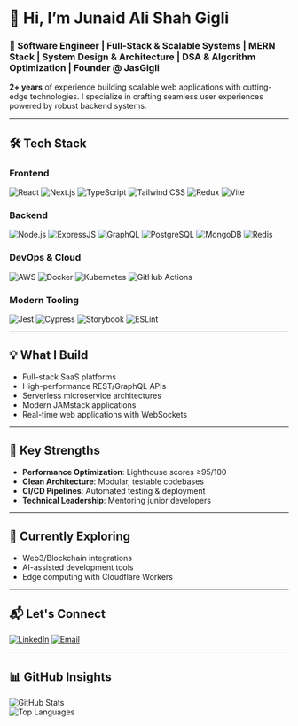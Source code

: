 # 👋 Hi, I’m **Junaid Ali Shah Gigli**  
### 🚀 Software Engineer | Full-Stack & Scalable Systems | MERN Stack | System Design & Architecture | DSA & Algorithm Optimization | Founder @ JasGigli

**2+ years** of experience building scalable web applications with cutting-edge technologies. I specialize in crafting seamless user experiences powered by robust backend systems.  

---

## 🛠️ **Tech Stack**  

### **Frontend**  
![React](https://img.shields.io/badge/-React-61DAFB?logo=react&logoColor=black)
![Next.js](https://img.shields.io/badge/-Next.js-000000?logo=next.js&logoColor=white)
![TypeScript](https://img.shields.io/badge/-TypeScript-3178C6?logo=typescript&logoColor=white)
![Tailwind CSS](https://img.shields.io/badge/-Tailwind%20CSS-38B2AC?logo=tailwind-css&logoColor=white)
![Redux](https://img.shields.io/badge/-Redux-764ABC?logo=redux&logoColor=white)
![Vite](https://img.shields.io/badge/-Vite-646CFF?logo=vite&logoColor=white)

### **Backend**  
![Node.js](https://img.shields.io/badge/-Node.js-339933?logo=node.js&logoColor=white)
![ExpressJS](https://img.shields.io/badge/-ExpressJS-E0234E?logo=nestjs&logoColor=white)
![GraphQL](https://img.shields.io/badge/-GraphQL-E10098?logo=graphql&logoColor=white)
![PostgreSQL](https://img.shields.io/badge/-PostgreSQL-4169E1?logo=postgresql&logoColor=white)
![MongoDB](https://img.shields.io/badge/-MongoDB-47A248?logo=mongodb&logoColor=white)
![Redis](https://img.shields.io/badge/-Redis-DC382D?logo=redis&logoColor=white)

### **DevOps & Cloud**  
![AWS](https://img.shields.io/badge/-AWS-232F3E?logo=amazon-aws&logoColor=white)
![Docker](https://img.shields.io/badge/-Docker-2496ED?logo=docker&logoColor=white)
![Kubernetes](https://img.shields.io/badge/-Kubernetes-326CE5?logo=kubernetes&logoColor=white)
![GitHub Actions](https://img.shields.io/badge/-GitHub%20Actions-2088FF?logo=github-actions&logoColor=white)

### **Modern Tooling**  
![Jest](https://img.shields.io/badge/-Jest-C21325?logo=jest&logoColor=white)
![Cypress](https://img.shields.io/badge/-Cypress-17202C?logo=cypress&logoColor=white)
![Storybook](https://img.shields.io/badge/-Storybook-FF4785?logo=storybook&logoColor=white)
![ESLint](https://img.shields.io/badge/-ESLint-4B32C3?logo=eslint&logoColor=white)

---

## 💡 **What I Build**  
- Full-stack SaaS platforms  
- High-performance REST/GraphQL APIs  
- Serverless microservice architectures  
- Modern JAMstack applications  
- Real-time web applications with WebSockets  

---

## 🌟 **Key Strengths**  
- **Performance Optimization**: Lighthouse scores ≥95/100  
- **Clean Architecture**: Modular, testable codebases  
- **CI/CD Pipelines**: Automated testing & deployment  
- **Technical Leadership**: Mentoring junior developers  

---

## 🔭 **Currently Exploring**  
- Web3/Blockchain integrations  
- AI-assisted development tools  
- Edge computing with Cloudflare Workers  

---

## 📬 **Let's Connect**  
[![LinkedIn](https://img.shields.io/badge/LinkedIn-0A66C2?style=for-the-badge&logo=linkedin&logoColor=white)](https://www.linkedin.com/in/jas-giigli-5a6041274/)
[![Email](https://img.shields.io/badge/Email-D14836?style=for-the-badge&logo=gmail&logoColor=white)](mailto:overview.jjj@gmail.com)

---

## 📊 **GitHub Insights**  
![GitHub Stats](https://github-readme-stats.vercel.app/api?username=jasgigli&show_icons=true&theme=nightowl)  
![Top Languages](https://github-readme-stats.vercel.app/api/top-langs/?username=jasgigli&layout=compact&theme=nightowl&exclude_repo=old-legacy-project)
